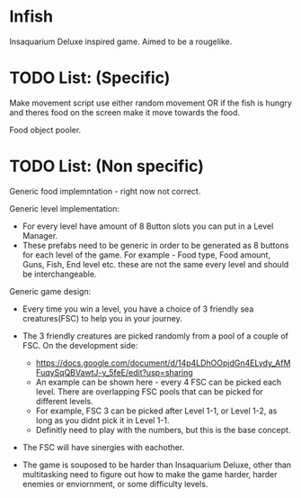 # Infish
 Insaquarium Deluxe inspired game. Aimed to be a rougelike.
 
# TODO List: (Specific)

Make movement script use either random movement OR if the fish is hungry and theres food on the screen make it move towards the food.

Food object pooler.

# TODO List: (Non specific)

Generic food implemntation - right now not correct.

Generic level implementation:
 - For every level have amount of 8 Button slots you can put in a Level Manager.
 - These prefabs need to be generic in order to be generated as 8 buttons for each level of the game. For example - Food type, Food amount, Guns, Fish, End level etc. these are not the same every level and should be interchangeable.

Generic game design:
 - Every time you win a level, you have a choice of 3 friendly sea creatures(FSC) to help you in your journey.
 - The 3 friendly creatures are picked randomly from a pool of a couple of FSC.
 On the development side:
   -  https://docs.google.com/document/d/14p4LDhOOpjdGn4ELydy_AfMFuqySqQBVawtJ-y_5feE/edit?usp=sharing
   -  An example can be shown here - every 4 FSC can be picked each level. There are overlapping FSC pools that can be picked for different levels.
   -  For example, FSC 3 can be picked after Level 1-1, or Level 1-2, as long as you didnt pick it in Level 1-1. 
   -  Definitly need to play with the numbers, but this is the base concept.
 
 - The FSC will have sinergies with eachother. 
 - The game is souposed to be harder than Insaquarium Deluxe, other than multitasking need to figure out how to make the game harder, harder enemies or enviornment, or some difficulty levels.
